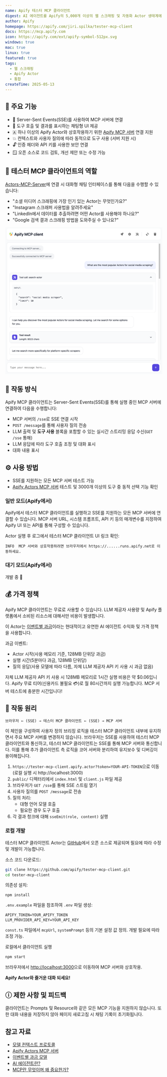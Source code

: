 ```yaml
---
name: Apify 테스터 MCP 클라이언트
digest: AI 에이전트를 Apify의 5,000개 이상의 웹 스크래핑 및 자동화 Actor 생태계에 연결하여 웹사이트, 소셜 미디어, 검색 엔진, 지도에서 데이터를 추출할 수 있도록 하는 클라이언트입니다.
author: Apify
homepage: https://apify.com/jiri.spilka/tester-mcp-client
docs: https://mcp.apify.com
icon: https://apify.com/ext/apify-symbol-512px.svg
windows: true
mac: true
linux: true
featured: true
tags:
  - 웹 스크래핑
  - Apify Actor
  - 통합
createTime: 2025-05-13
---
```


## 🚀 주요 기능

- 🔌 Server-Sent Events(SSE)를 사용하여 MCP 서버에 연결
- 💬 도구 호출 및 결과를 표시하는 채팅형 UI 제공
- 🇦 하나 이상의 Apify Actor와 상호작용하기 위한 [Apify MCP 서버](https://apify.com/apify/actors-mcp-server) 연결 지원
- 💥 컨텍스트와 사용자 질의에 따라 동적으로 도구 사용 (서버 지원 시)
- 🔓 인증 헤더와 API 키를 사용한 보안 연결
- 🪟 오픈 소스로 코드 검토, 개선 제안 또는 수정 가능

## 🎯 테스터 MCP 클라이언트의 역할

[Actors-MCP-Server](https://apify.com/apify/actors-mcp-server)에 연결 시 대화형 채팅 인터페이스를 통해 다음을 수행할 수 있습니다:

- "소셜 미디어 스크래핑에 가장 인기 있는 Actor는 무엇인가요?"
- "Instagram 스크래퍼 사용법을 알려주세요"
- "LinkedIn에서 데이터를 추출하려면 어떤 Actor를 사용해야 하나요?"
- "Google 검색 결과 스크래핑 방법을 도와주실 수 있나요?"

![테스터-MCP-클라이언트-스크린샷](https://raw.githubusercontent.com/apify/tester-mcp-client/refs/heads/main/docs/chat-ui.png)

## 📖 작동 방식

Apify MCP 클라이언트는 Server-Sent Events(SSE)를 통해 실행 중인 MCP 서버에 연결하여 다음을 수행합니다:

- MCP 서버의 `/sse`로 SSE 연결 시작
- `POST /message`를 통해 사용자 질의 전송
- LLM 출력 및 **도구 사용** 블록을 포함할 수 있는 실시간 스트리밍 응답 수신(`GET /sse` 통해)
- LLM 응답에 따라 도구 호출 조정 및 대화 표시
- 대화 내용 표시

## ⚙️ 사용 방법

- SSE를 지원하는 모든 MCP 서버 테스트 가능
- [Apify Actors MCP 서버](https://apify.com/apify/actors-mcp-server) 테스트 및 3000개 이상의 도구 중 동적 선택 기능 확인

### 일반 모드(Apify에서)

Apify에서 테스터 MCP 클라이언트를 실행하고 SSE를 지원하는 모든 MCP 서버에 연결할 수 있습니다.
MCP 서버 URL, 시스템 프롬프트, API 키 등의 매개변수를 지정하여 Apify UI 또는 API를 통해 구성할 수 있습니다.

Actor 실행 후 로그에서 테스터 MCP 클라이언트 UI 링크 확인:

```shell
INFO  MCP 서버와 상호작용하려면 브라우저에서 https://......runs.apify.net로 이동하세요.
```

### 대기 모드(Apify에서)

개발 중 🚧

## 💰 가격 정책

Apify MCP 클라이언트는 무료로 사용할 수 있습니다. LLM 제공자 사용량 및 Apify 플랫폼에서 소비된 리소스에 대해서만 비용이 발생합니다.

이 Actor는 [이벤트별 과금](https://docs.apify.com/sdk/js/docs/guides/pay-per-event)이라는 현대적이고 유연한 AI 에이전트 수익화 및 가격 정책을 사용합니다.

과금 이벤트:

- Actor 시작(사용 메모리 기준, 128MB 단위당 과금)
- 실행 시간(5분마다 과금, 128MB 단위당)
- 질의 응답(사용 모델에 따라 다름, 자체 LLM 제공자 API 키 사용 시 과금 없음)

자체 LLM 제공자 API 키 사용 시 128MB 메모리로 1시간 실행 비용은 약 $0.06입니다.
Apify 무료 티어(신용카드 불필요 💳)로 월 80시간까지 실행 가능합니다.
MCP 서버 테스트에 충분한 시간입니다!

## 📖 작동 원리

```plaintext
브라우저 ← (SSE) → 테스터 MCP 클라이언트 ← (SSE) → MCP 서버
```

이 체인을 구성하여 사용자 정의 브리징 로직을 테스터 MCP 클라이언트 내부에 유지하면서 주요 MCP 서버를 변경하지 않습니다.
브라우저는 SSE를 사용하여 테스터 MCP 클라이언트와 통신하고, 테스터 MCP 클라이언트는 SSE를 통해 MCP 서버와 통신합니다.
이를 통해 추가 클라이언트 측 로직을 코어 서버와 분리하여 유지보수 및 디버깅이 용이해집니다.

1. `https://tester-mcp-client.apify.actor?token=YOUR-API-TOKEN`으로 이동(로컬 실행 시 http://localhost:3000)
2. `public/` 디렉터리에서 `index.html` 및 `client.js` 파일 제공
3. 브라우저가 `GET /sse`를 통해 SSE 스트림 열기
4. 사용자 질의를 `POST /message`로 전송
5. 질의 처리:
   - 대형 언어 모델 호출
   - 필요한 경우 도구 호출
6. 각 결과 청크에 대해 `sseEmit(role, content)` 실행

### 로컬 개발

테스터 MCP 클라이언트 Actor는 [GitHub](https://github.com/apify/rag-web-browser)에서 오픈 소스로 제공되며 필요에 따라 수정 및 개발이 가능합니다.

소스 코드 다운로드:

```bash
git clone https://github.com/apify/tester-mcp-client.git
cd tester-mcp-client
```

의존성 설치:

```shell
npm install
```

`.env.example` 파일을 참조하여 `.env` 파일 생성:

```plaintext
APIFY_TOKEN=YOUR_APIFY_TOKEN
LLM_PROVIDER_API_KEY=YOUR_API_KEY
```

`const.ts` 파일에서 `mcpUrl`, `systemPrompt` 등의 기본 설정 값 정의. 개발 필요에 따라 조정 가능.

로컬에서 클라이언트 실행

```bash
npm start
```

브라우저에서 [http://localhost:3000](http://localhost:3000)으로 이동하여 MCP 서버와 상호작용.

**Apify Actor와 즐거운 대화 되세요!**

## ⓘ 제한 사항 및 피드백

클라이언트는 Prompts 및 Resource와 같은 모든 MCP 기능을 지원하지 않습니다.
또한 대화 내용을 저장하지 않아 페이지 새로고침 시 채팅 기록이 초기화됩니다.

## 참고 자료

- [모델 컨텍스트 프로토콜](https://modelcontextprotocol.org/)
- [Apify Actors MCP 서버](https://apify.com/apify/actors-mcp-server)
- [이벤트별 과금 모델](https://docs.apify.com/sdk/js/docs/guides/pay-per-event)
- [AI 에이전트란?](https://blog.apify.com/what-are-ai-agents/)
- [MCP란 무엇이며 왜 중요한가?](https://blog.apify.com/what-is-model-context-protocol/)
